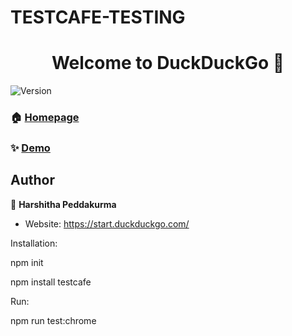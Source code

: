 # TESTCAFE-TESTING
<h1 align="center">Welcome to DuckDuckGo 👋</h1>
<p>
  <img alt="Version" src="https://img.shields.io/badge/version-1.0-blue.svg?cacheSeconds=2592000" />
</p>
 

### 🏠 [Homepage](TESTCAFE-TESTING)

### ✨ [Demo](https://github.com/HarshithaPeddakurma/TESTCAFE-TESTING)

## Author

👤 **Harshitha Peddakurma**

* Website: https://start.duckduckgo.com/

Installation:

npm init

npm install testcafe

Run:

npm run test:chrome

